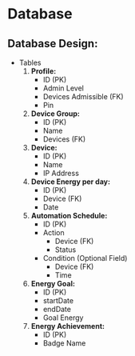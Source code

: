 # Database

## Database Design:

- Tables
    1. **Profile:**
        - ID (PK)
        - Admin Level 
        - Devices Admissible (FK)
        - Pin
    3. **Device Group:**
        - ID (PK)
        - Name
        - Devices (FK)
    5. **Device:**
        - ID (PK)
        - Name
        - IP Address
    7. **Device Energy per day:**
        - ID (PK)
        - Device (FK)
        - Date
    8. **Automation Schedule:**
        - ID (PK)
        - Action
            - Device (FK)
            - Status 
        - Condition (Optional Field)
            - Device (FK)
            - Time
    9. **Energy Goal:**
        - ID (PK)
        - startDate 
        - endDate 
        - Goal Energy
    10. **Energy Achievement:**
        - ID (PK)
        - Badge Name
       
